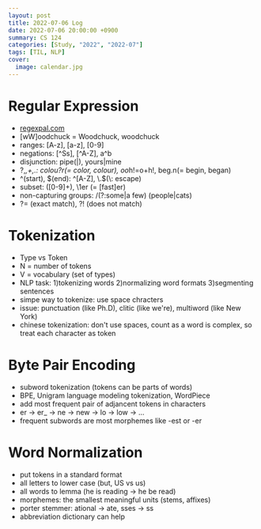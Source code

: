 ```yaml
---
layout: post
title: 2022-07-06 Log
date: 2022-07-06 20:00:00 +0900
summary: CS 124
categories: [Study, "2022", "2022-07"]
tags: [TIL, NLP]
cover:
  image: calendar.jpg
---
```


# Regular Expression
- [regexpal.com](regexpal.com)
- [wW]oodchuck = Woodchuck, woodchuck
- ranges: [A-z], [a-z], [0-9]
- negations: [^Ss], [^A-Z], a^b
- disjunction: pipe(|), yours|mine
- ?,*,+,.: colou?r(= color, colour), oo*h!=o+h!, beg.n(= begin, began)
- ^(start), \$(end): ^[A-Z], \\.$(\\: escape)
- subset: ([0-9]+), \\1er (= [fast]er)
- non-capturing groups: /(?:some|a few) (people|cats)
- ?= (exact match), ?! (does not match)

# Tokenization
- Type vs Token
- N = number of tokens
- V = vocabulary (set of types)
- NLP task: 1)tokenizing words 2)normalizing word formats 3)segmenting sentences
- simpe way to tokenize: use space chracters
- issue: punctuation (like Ph.D), clitic (like we're), multiword (like New York)
- chinese tokenization: don't use spaces, count as a word is complex, so treat each character as token

# Byte Pair Encoding
- subword tokenization (tokens can be parts of words)
- BPE, Unigram language modeling tokenization, WordPiece
- add most frequent pair of adjancent tokens in characters
- er -> er_ -> ne -> new -> lo -> low -> ...
- frequent subwords are most morphemes like -est or -er

# Word Normalization
- put tokens in a standard format
- all letters to lower case (but, US vs us)
- all words to lemma (he is reading -> he be read)
- morphemes: the smallest meaningful units (stems, affixes)
- porter stemmer: ational -> ate, sses -> ss
- abbreviation dictionary can help
